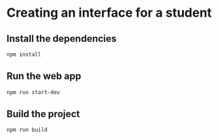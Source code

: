 # Creating an interface for a student

## Install the dependencies

```bash
npm install
```

## Run the web app

```bash
npm run start-dev
```

## Build the project

```bash
npm run build
```
